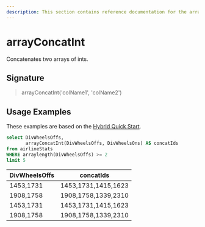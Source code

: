 ```yaml
---
description: This section contains reference documentation for the arrayConcatInt function.
---
```


# arrayConcatInt

Concatenates two arrays of ints.

## Signature

> arrayConcatInt('colName1', 'colName2')

## Usage Examples

These examples are based on the [Hybrid Quick Start](../../basics/getting-started/quick-start.md#hybrid).

```sql
select DivWheelsOffs, 
       arrayConcatInt(DivWheelsOffs, DivWheelsOns) AS concatIds
from airlineStats 
WHERE arraylength(DivWheelsOffs) >= 2
limit 5
```

| DivWheelsOffs | concatIds           |
| ------------- | ------------------- |
| 1453,1731     | 1453,1731,1415,1623 |
| 1908,1758     | 1908,1758,1339,2310 |
| 1453,1731     | 1453,1731,1415,1623 |
| 1908,1758     | 1908,1758,1339,2310 |
